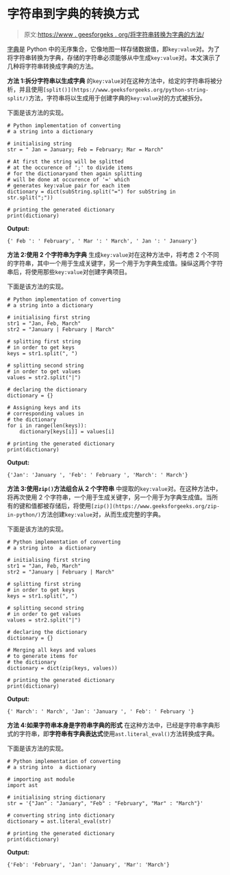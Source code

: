 # 字符串到字典的转换方式

> 原文:[https://www . geesforgeks . org/将字符串转换为字典的方法/](https://www.geeksforgeeks.org/ways-to-convert-string-to-dictionary/)

[字典](https://www.geeksforgeeks.org/python-dictionary/)是 Python 中的无序集合，它像地图一样存储数据值，即`key:value`对。为了将字符串转换为字典，存储的字符串必须能够从中生成`key:value`对。本文演示了几种将字符串转换成字典的方法。

**方法 1:拆分字符串以生成字典**
的`key:value`对在这种方法中，给定的字符串将被分析，并且使用`[split()](https://www.geeksforgeeks.org/python-string-split/)`方法，字符串将以生成用于创建字典的`key:value`对的方式被拆分。

下面是该方法的实现。

```
# Python implementation of converting
# a string into a dictionary

# initialising string 
str = " Jan = January; Feb = February; Mar = March"

# At first the string will be splitted
# at the occurence of ';' to divide items 
# for the dictionaryand then again splitting 
# will be done at occurence of '=' which
# generates key:value pair for each item
dictionary = dict(subString.split("=") for subString in str.split(";"))

# printing the generated dictionary
print(dictionary)
```

**Output:**

```
{' Feb ': ' February', ' Mar ': ' March', ' Jan ': ' January'}

```

**方法 2:使用 2 个字符串为字典**
生成`key:value`对在这种方法中，将考虑 2 个不同的字符串，其中一个用于生成关键字，另一个用于为字典生成值。操纵这两个字符串后，将使用那些`key:value`对创建字典项目。

下面是该方法的实现。

```
# Python implementation of converting
# a string into a dictionary

# initialising first string
str1 = "Jan, Feb, March"
str2 = "January | February | March"

# splitting first string
# in order to get keys
keys = str1.split(", ")

# splitting second string
# in order to get values
values = str2.split("|")

# declaring the dictionary
dictionary = {}

# Assigning keys and its 
# corresponding values in
# the dictionary
for i in range(len(keys)):
    dictionary[keys[i]] = values[i]

# printing the generated dictionary
print(dictionary)
```

**Output:**

```
{'Jan': 'January ', 'Feb': ' February ', 'March': ' March'}

```

**方法 3:使用`zip()`方法组合从 2 个字符串**
中提取的`key:value`对。在这种方法中，将再次使用 2 个字符串，一个用于生成关键字，另一个用于为字典生成值。当所有的键和值都被存储后，将使用`[zip()](https://www.geeksforgeeks.org/zip-in-python/)`方法创建`key:value`对，从而生成完整的字典。

下面是该方法的实现。

```
# Python implementation of converting
# a string into  a dictionary

# initialising first string
str1 = "Jan, Feb, March"
str2 = "January | February | March"

# splitting first string
# in order to get keys
keys = str1.split(", ")

# splitting second string
# in order to get values
values = str2.split("|")

# declaring the dictionary
dictionary = {}

# Merging all keys and values
# to generate items for
# the dictionary
dictionary = dict(zip(keys, values))

# printing the generated dictionary
print(dictionary)
```

**Output:**

```
{' March': ' March', 'Jan': 'January ', ' Feb': ' February '}

```

**方法 4:如果字符串本身是字符串字典的形式**
在这种方法中，已经是字符串字典形式的字符串，即**字符串有字典表达式**使用`ast.literal_eval()`方法转换成字典。

下面是该方法的实现。

```
# Python implementation of converting
# a string into  a dictionary

# importing ast module
import ast 

# initialising string dictionary 
str = '{"Jan" : "January", "Feb" : "February", "Mar" : "March"}'

# converting string into dictionary
dictionary = ast.literal_eval(str)

# printing the generated dictionary
print(dictionary)
```

**Output:**

```
{'Feb': 'February', 'Jan': 'January', 'Mar': 'March'}

```